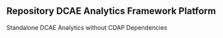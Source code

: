 Repository DCAE Analytics Framework Platform
---------------------------------------------

Standalone DCAE Analytics without CDAP Dependencies
